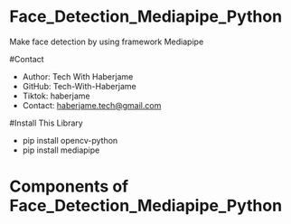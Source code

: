 # Face_Detection_Mediapipe_Python
Make face detection by using framework Mediapipe 

#Contact
- Author: Tech With Haberjame
- GitHub: Tech-With-Haberjame
- Tiktok: haberjame
- Contact: haberjame.tech@gmail.com

#Install This Library
- pip install opencv-python
- pip install mediapipe

# Components of  Face_Detection_Mediapipe_Python
